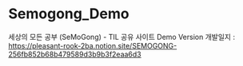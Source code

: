 # Semogong_Demo
세상의 모든 공부 (SeMoGong) - TIL 공유 사이트 Demo Version
개발일지 : https://pleasant-rook-2ba.notion.site/SEMOGONG-256fb852b68b479589d3b9b3f2eaa6d3
